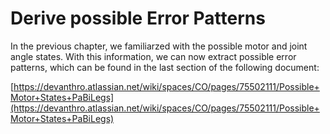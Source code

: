 # Derive possible Error Patterns

In the previous chapter, we familiarzed with the possible motor and joint angle states. With this information, we can now 
extract possible error patterns, which can be found in the last section of the following document: 

[https://devanthro.atlassian.net/wiki/spaces/CO/pages/75502111/Possible+Motor+States+PaBiLegs](https://devanthro.atlassian.net/wiki/spaces/CO/pages/75502111/Possible+Motor+States+PaBiLegs)

